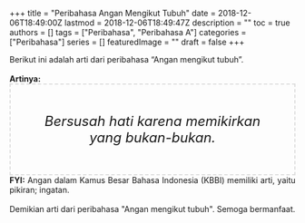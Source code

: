 +++
title = "Peribahasa Angan Mengikut Tubuh"
date = 2018-12-06T18:49:00Z
lastmod = 2018-12-06T18:49:47Z
description = ""
toc = true
authors = []
tags = ["Peribahasa", "Peribahasa A"]
categories = ["Peribahasa"]
series = []
featuredImage = ""
draft = false
+++

<div dir="ltr" style="text-align: left;" trbidi="on"><div style="text-align: justify;">Berikut ini adalah arti dari peribahasa “Angan mengikut tubuh”.</div><br /><div style="text-align: justify;"><b>Artinya:</b></div><div style="border: 2px dashed #ddd; font-size: 24px; height: auto; margin: 0 auto; padding: 50px; text-align: center; width: auto;"><i>Bersusah hati karena memikirkan yang bukan-bukan.</i></div><div style="text-align: justify;"><b>FYI:</b> Angan dalam Kamus Besar Bahasa Indonesia (KBBI) memiliki arti, yaitu pikiran; ingatan.<br /><br /></div><div style="text-align: justify;">Demikian arti dari peribahasa "Angan mengikut tubuh". Semoga bermanfaat. </div></div>
